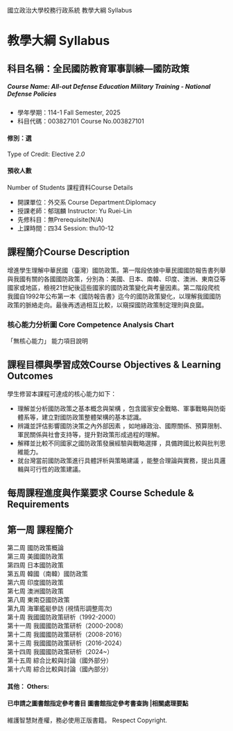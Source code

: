國立政治大學校務行政系統 教學大綱 Syllabus
# 教學大綱 Syllabus
##  科目名稱：全民國防教育軍事訓練—國防政策
#####  Course Name: All-out Defense Education Military Training - National Defense Policies
  * 學年學期：114-1 Fall Semester, 2025 
  * 科目代碼：003827101 Course No.003827101
#### 修別：選
Type of Credit: Elective 
_2.0_
#### 預收人數
Number of Students
課程資料Course Details
  * 開課單位：外交系 Course Department:Diplomacy 
  * 授課老師：郁瑞麟 Instructor: Yu Ruei-Lin 
  * 先修科目：無Prerequisite(N/A)
  * 上課時間：四34 Session: thu10-12
##  課程簡介Course Description
增進學生理解中華民國（臺灣）國防政策。第一階段依據中華民國國防報告書列舉與我國有關的各國國防政策，分別為：美國、日本、南韓、印度、澳洲、東南亞等國家或地區，檢視21世紀後這些國家的國防政策變化與考量因素。第二階段爬梳我國自1992年公布第一本《國防報告書》迄今的國防政策變化，以理解我國國防政策的脈絡走向。最後再透過相互比較，以窺探國防政策制定理則與良窳。
###  核心能力分析圖 Core Competence Analysis Chart
「無核心能力」 
能力項目說明
##  課程目標與學習成效Course Objectives & Learning Outcomes 
學生修習本課程可達成的核心能力如下：
  * 理解並分析國防政策之基本概念與架構 ，包含國家安全戰略、軍事戰略與防衛體系等，建立對國防政策整體架構的基本認識。
  * 辨識並評估影響國防決策之內外部因素 ，如地緣政治、國際關係、預算限制、軍民關係與社會支持等，提升對政策形成過程的理解。
  * 解釋並比較不同國家之國防政策發展經驗與戰略選擇 ，具備跨國比較與批判思維能力。
  * 就台灣當前國防政策進行具體評析與策略建議 ，能整合理論與實務，提出具邏輯與可行性的政策建議。
##  每周課程進度與作業要求 Course Schedule & Requirements
第一周 課程簡介  
---  
第二周 國防政策概論  
第三周 美國國防政策  
第四周 日本國防政策  
第五周 韓國（南韓）國防政策  
第六周 印度國防政策  
第七周 澳洲國防政策  
第八周 東南亞國防政策  
第九周 海軍艦艇參訪 (視情形調整周次)  
第十周 我國國防政策研析（1992-2000）  
第十一周 我國國防政策研析（2000-2008）  
第十二周 我國國防政策研析（2008-2016）  
第十三周 我國國防政策研析（2016-2024）  
第十四周 我國國防政策研析（2024~）  
第十五周 綜合比較與討論（國外部分）  
第十六周 綜合比較與討論（國內部分）  
####  其他： Others:
####  已申請之圖書館指定參考書目  圖書館指定參考書查詢 |相關處理要點
維護智慧財產權，務必使用正版書籍。 Respect Copyright.